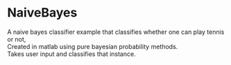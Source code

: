 # NaiveBayes
A naive bayes classifier example that classifies whether one can play tennis or not,<br> 
Created in matlab using pure bayesian probability methods.<br>
Takes user input and classifies that instance.
